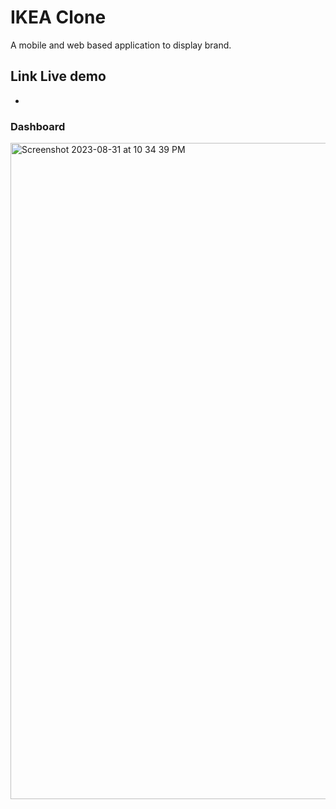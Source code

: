 # IKEA Clone

A mobile and web based application to display brand.

## Link Live demo

-

### Dashboard

<img width="1050" alt="Screenshot 2023-08-31 at 10 34 39 PM" src="docs/screencapture-ikea-co-id-in-2023-09-01-09_58_46.png">
